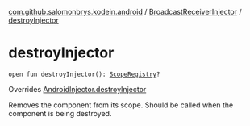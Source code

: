 [com.github.salomonbrys.kodein.android](../index.md) / [BroadcastReceiverInjector](index.md) / [destroyInjector](.)

# destroyInjector

`open fun destroyInjector(): `[`ScopeRegistry`](../../com.github.salomonbrys.kodein/-scope-registry/index.md)`?`

Overrides [AndroidInjector.destroyInjector](../-android-injector/destroy-injector.md)

Removes the component from its scope. Should be called when the component is being destroyed.

